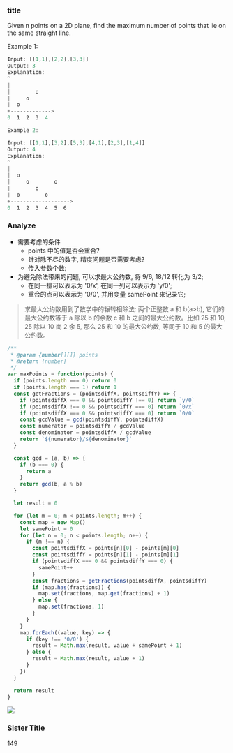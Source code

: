### title

Given n points on a 2D plane, find the maximum number of points that lie on the same straight line.

Example 1:

```js
Input: [[1,1],[2,2],[3,3]]
Output: 3
Explanation:
^
|
|        o
|     o
|  o  
+------------->
0  1  2  3  4
```

```js
Example 2:

Input: [[1,1],[3,2],[5,3],[4,1],[2,3],[1,4]]
Output: 4
Explanation:
^
|
|  o
|     o        o
|        o
|  o        o
+------------------->
0  1  2  3  4  5  6
```

### Analyze

* 需要考虑的条件
  * points 中的值是否会重合?
  * 针对除不尽的数字, 精度问题是否需要考虑?
  * 传入参数个数;
* 为避免除法带来的问题, 可以求最大公约数, 将 9/6, 18/12 转化为 3/2;
  * 在同一排可以表示为 '0/x', 在同一列可以表示为 'y/0';
  * 重合的点可以表示为 '0/0', 并用变量 samePoint 来记录它;

> 求最大公约数用到了数学中的辗转相除法: 两个正整数 a 和 b(a>b), 它们的最大公约数等于 a 除以 b 的余数 c 和 b 之间的最大公约数。比如 25 和 10, 25 除以 10 商 2 余 5, 那么 25 和 10 的最大公约数, 等同于 10 和 5 的最大公约数。

```js
/**
 * @param {number[][]} points
 * @return {number}
 */
var maxPoints = function(points) {
  if (points.length === 0) return 0
  if (points.length === 1) return 1
  const getFractions = (pointsdiffX, pointsdiffY) => {
    if (pointsdiffX === 0 && pointsdiffY !== 0) return `y/0`
    if (pointsdiffX !== 0 && pointsdiffY === 0) return `0/x`
    if (pointsdiffX === 0 && pointsdiffY === 0) return `0/0`
    const gcdValue = gcd(pointsdiffY, pointsdiffX)
    const numerator = pointsdiffY / gcdValue
    const denominator = pointsdiffX / gcdValue
    return `${numerator}/${denominator}`
  }

  const gcd = (a, b) => {
    if (b === 0) {
      return a
    }
    return gcd(b, a % b)
  }

  let result = 0

  for (let m = 0; m < points.length; m++) {
    const map = new Map()
    let samePoint = 0
    for (let n = 0; n < points.length; n++) {
      if (m !== n) {
        const pointsdiffX = points[n][0] - points[m][0]
        const pointsdiffY = points[n][1] - points[m][1]
        if (pointsdiffX === 0 && pointsdiffY === 0) {
          samePoint++
        }
        const fractions = getFractions(pointsdiffX, pointsdiffY)
        if (map.has(fractions)) {
          map.set(fractions, map.get(fractions) + 1)
        } else {
          map.set(fractions, 1)
        }
      }
    }
    map.forEach((value, key) => {
      if (key !== '0/0') {
        result = Math.max(result, value + samePoint + 1)
      } else {
        result = Math.max(result, value + 1)
      }
    })
  }

  return result
}
```

![](http://with.muyunyun.cn/490006ca96e92c2bbcbca3856d71c1df.jpg-400)

### Sister Title

149